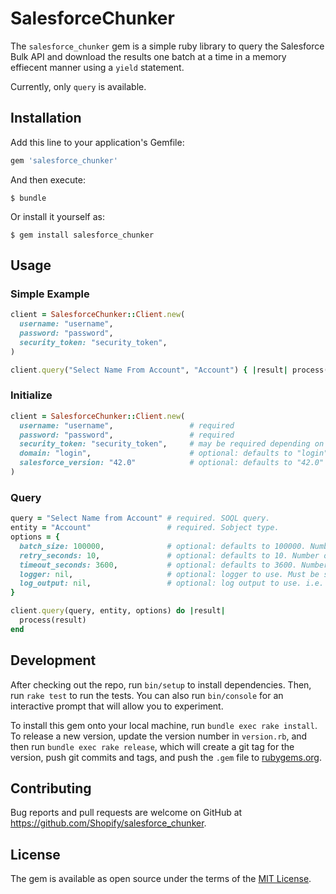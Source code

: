 # SalesforceChunker

The `salesforce_chunker` gem is a simple ruby library to query the Salesforce Bulk API and download the results one batch at a time in a memory effiecent manner using a `yield` statement.

Currently, only `query` is available.

## Installation

Add this line to your application's Gemfile:

```ruby
gem 'salesforce_chunker'
```

And then execute:

    $ bundle

Or install it yourself as:

    $ gem install salesforce_chunker

## Usage

### Simple Example

```ruby
client = SalesforceChunker::Client.new(
  username: "username", 
  password: "password", 
  security_token: "security_token",
)

client.query("Select Name From Account", "Account") { |result| process(result) }
```

### Initialize

```ruby
client = SalesforceChunker::Client.new(
  username: "username",                 # required
  password: "password",                 # required
  security_token: "security_token",     # may be required depending on your Salesforce setup
  domain: "login",                      # optional: defaults to "login"
  salesforce_version: "42.0"            # optional: defaults to "42.0"
)
```

### Query

```ruby
query = "Select Name from Account" # required. SOQL query.
entity = "Account"                 # required. Sobject type.
options = {
  batch_size: 100000,              # optional: defaults to 100000. Number of records to process in a batch.
  retry_seconds: 10,               # optional: defaults to 10. Number of seconds to wait before querying API for updated results.
  timeout_seconds: 3600,           # optional: defaults to 3600. Number of seconds to wait before query is killed.
  logger: nil,                     # optional: logger to use. Must be similar to rails logger.
  log_output: nil,                 # optional: log output to use. i.e. STDOUT.
}

client.query(query, entity, options) do |result|
  process(result)
end
```

## Development

After checking out the repo, run `bin/setup` to install dependencies. Then, run `rake test` to run the tests. You can also run `bin/console` for an interactive prompt that will allow you to experiment.

To install this gem onto your local machine, run `bundle exec rake install`. To release a new version, update the version number in `version.rb`, and then run `bundle exec rake release`, which will create a git tag for the version, push git commits and tags, and push the `.gem` file to [rubygems.org](https://rubygems.org).

## Contributing

Bug reports and pull requests are welcome on GitHub at https://github.com/Shopify/salesforce_chunker.

## License

The gem is available as open source under the terms of the [MIT License](https://opensource.org/licenses/MIT).
